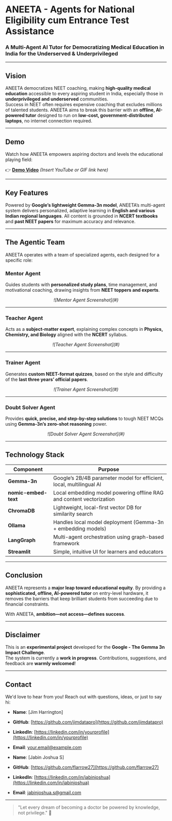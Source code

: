 # ANEETA - Agents for National Eligibility cum Entrance Test Assistance


### A Multi-Agent AI Tutor for Democratizing Medical Education in India for the Underserved & Underprivileged

---

##  Vision

ANEETA democratizes NEET coaching, making **high-quality medical education** accessible to every aspiring student in India, especially those in **underprivileged and underserved** communities.  
Success in NEET often requires expensive coaching that excludes millions of talented students. ANEETA aims to break this barrier with an **offline, AI-powered tutor** designed to run on **low-cost, government-distributed laptops**, no internet connection required.

---

##  Demo

Watch how ANEETA empowers aspiring doctors and levels the educational playing field:

👉 [**Demo Video**](#) *(Insert YouTube or GIF link here)*

---

## Key Features

Powered by **Google’s lightweight Gemma-3n model**, ANEETA’s multi-agent system delivers personalized, adaptive learning in **English and various Indian regional languages**. All content is grounded in **NCERT textbooks** and **past NEET papers** for maximum accuracy and relevance.

---

## The Agentic Team

ANEETA operates with a team of specialized agents, each designed for a specific role:

### Mentor Agent  
Guides students with **personalized study plans**, time management, and motivational coaching, drawing insights from **NEET toppers and experts**.

<p align="center">
  <i>![Mentor Agent Screenshot](#)</i>
</p>

---

### Teacher Agent  
Acts as a **subject-matter expert**, explaining complex concepts in **Physics, Chemistry, and Biology** aligned with the **NCERT** syllabus.

<p align="center">
  <i>![Teacher Agent Screenshot](#)</i>
</p>

---

### Trainer Agent  
Generates **custom NEET-format quizzes**, based on the style and difficulty of the **last three years’ official papers**.

<p align="center">
  <i>![Trainer Agent Screenshot](#)</i>
</p>

---

### Doubt Solver Agent  
Provides **quick, precise, and step-by-step solutions** to tough NEET MCQs using **Gemma-3n’s zero-shot reasoning** power.

<p align="center">
  <i>![Doubt Solver Agent Screenshot](#)</i>
</p>

---

##  Technology Stack

| Component         | Purpose                                                                 |
|------------------|-------------------------------------------------------------------------|
| **Gemma-3n**      | Google’s 2B/4B parameter model for efficient, local, multilingual AI    |
| **nomic-embed-text** | Local embedding model powering offline RAG and content vectorization  |
| **ChromaDB**      | Lightweight, local-first vector DB for similarity search                |
| **Ollama**        | Handles local model deployment (Gemma-3n + embedding models)            |
| **LangGraph**     | Multi-agent orchestration using graph-based framework                  |
| **Streamlit**     | Simple, intuitive UI for learners and educators                         |

---

## Conclusion

ANEETA represents a **major leap toward educational equity**. By providing a **sophisticated, offline, AI-powered tutor** on entry-level hardware, it removes the barriers that keep brilliant students from succeeding due to financial constraints.

With ANEETA, **ambition—not access—defines success**.

---

## Disclaimer

This is an **experimental project** developed for the **Google - The Gemma 3n Impact Challenge**.  
The system is currently a **work in progress**. Contributions, suggestions, and feedback are **warmly welcomed**!

---

## Contact

We'd love to hear from you! Reach out with questions, ideas, or just to say hi:

- **Name**: [Jim Harrington]  
- **GitHub**: [https://github.com/jimdatapro](https://github.com/jimdatapro)  
- **LinkedIn**: [https://linkedin.com/in/yourprofile](https://linkedin.com/in/yourprofile)  
- **Email**: [your.email@example.com](mailto:your.email@example.com)

- **Name**: [Jabin Joshua S]  
- **GitHub**: [https://github.com/flarrow27](https://github.com/flarrow27)  
- **LinkedIn**: [https://linkedin.com/in/jabinjoshua](https://linkedin.com/in/jabinjoshua)  
- **Email**: [jabinjoshua.s@gmail.com](mailto:jabinjoshua.s@gmail.com)

---

> "Let every dream of becoming a doctor be powered by knowledge, not privilege." 💙
